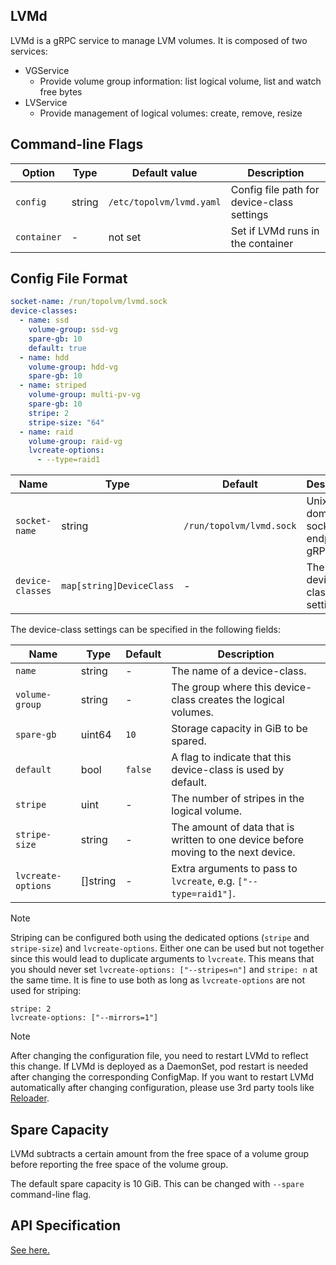 ## LVMd

LVMd is a gRPC service to manage LVM volumes.  It is composed of two services:
- VGService
    - Provide volume group information: list logical volume, list and watch free bytes
- LVService
    - Provide management of logical volumes: create, remove, resize

## Command-line Flags

| Option      | Type   | Default value            | Description                                |
| ----------- | ------ | ------------------------ | ------------------------------------------ |
| `config`    | string | `/etc/topolvm/lvmd.yaml` | Config file path for device-class settings |
| `container` | -      | not set                  | Set if LVMd runs in the container          |

## Config File Format

```yaml
socket-name: /run/topolvm/lvmd.sock
device-classes:
  - name: ssd
    volume-group: ssd-vg
    spare-gb: 10
    default: true
  - name: hdd
    volume-group: hdd-vg
    spare-gb: 10
  - name: striped
    volume-group: multi-pv-vg
    spare-gb: 10
    stripe: 2
    stripe-size: "64"
  - name: raid
    volume-group: raid-vg
    lvcreate-options:
      - --type=raid1
```

| Name             | Type                     | Default                  | Description                         |
| ---------------- | ------------------------ | ------------------------ | ----------------------------------- |
| `socket-name`    | string                   | `/run/topolvm/lvmd.sock` | Unix domain socket endpoint of gRPC |
| `device-classes` | `map[string]DeviceClass` | -                        | The device-class settings           |

The device-class settings can be specified in the following fields:

| Name               | Type     | Default | Description                                                                        |
| ------------------ | -------- | ------- | ---------------------------------------------------------------------------------- |
| `name`             | string   | -       | The name of a device-class.                                                        |
| `volume-group`     | string   | -       | The group where this device-class creates the logical volumes.                     |
| `spare-gb`         | uint64   | `10`    | Storage capacity in GiB to be spared.                                              |
| `default`          | bool     | `false` | A flag to indicate that this device-class is used by default.                      |
| `stripe`           | uint     | -       | The number of stripes in the logical volume.                                       |
| `stripe-size`      | string   | -       | The amount of data that is written to one device before moving to the next device. |
| `lvcreate-options` | []string | -       | Extra arguments to pass to `lvcreate`, e.g. `["--type=raid1"]`.                    |

> [!NOTE]
> Striping can be configured both using the dedicated options (`stripe` and `stripe-size`) and `lvcreate-options`. Either one can be used but not together since this would lead to duplicate arguments to `lvcreate`. This means that you should never set `lvcreate-options: ["--stripes=n"]` and `stripe: n` at the same time. It is fine to use both as long as `lvcreate-options` are not used for striping:
> ```
> stripe: 2
> lvcreate-options: ["--mirrors=1"]
> ```

> [!NOTE]
> After changing the configuration file, you need to restart LVMd to reflect this change. If LVMd is deployed as a DaemonSet, pod restart is needed after changing the corresponding ConfigMap. If you want to restart LVMd automatically after changing configuration, please use 3rd party tools like [Reloader](https://github.com/stakater/Reloader).

## Spare Capacity

LVMd subtracts a certain amount from the free space of a volume group before
reporting the free space of the volume group.

The default spare capacity is 10 GiB.  This can be changed with `--spare` command-line flag.

## API Specification

[See here.](./lvmd-protocol.md)
